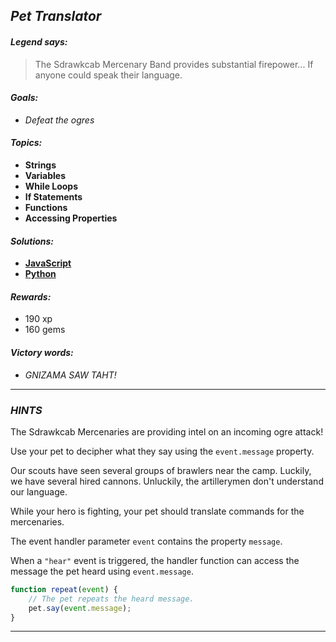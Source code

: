 ## _Pet Translator_

#### _Legend says:_
> The Sdrawkcab Mercenary Band provides substantial firepower... If anyone could speak their language.

#### _Goals:_
+ _Defeat the ogres_

#### _Topics:_
+ **Strings**
+ **Variables**
+ **While Loops**
+ **If Statements**
+ **Functions**
+ **Accessing Properties**

#### _Solutions:_
+ **[JavaScript](petTranslator.js)**
+ **[Python](pet_translator.py)**

#### _Rewards:_
+ 190 xp
+ 160 gems

#### _Victory words:_
+ _GNIZAMA SAW TAHT!_

___

### _HINTS_

The Sdrawkcab Mercenaries are providing intel on an incoming ogre attack!

Use your pet to decipher what they say using the `event.message` property.

Our scouts have seen several groups of brawlers near the camp. Luckily, we have several hired cannons. Unluckily, the artillerymen don't understand our language.

While your hero is fighting, your pet should translate commands for the mercenaries.

The event handler parameter `event` contains the property `message`.

When a `"hear"` event is triggered, the handler function can access the message the pet heard using `event.message`.

```javascript
function repeat(event) {
    // The pet repeats the heard message.
    pet.say(event.message);
}
```

___
